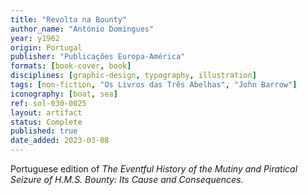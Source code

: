 ```yaml
---
title: "Revolta na Bounty"
author_name: "António Domingues"
year: y1962
origin: Portugal
publisher: "Publicações Europa-América"
formats: [book-cover, book]
disciplines: [graphic-design, typography, illustration]
tags: [non-fiction, "Os Livros das Três Abelhas", "John Barrow"]
iconography: [boat, sea]
ref: sol-030-0025
layout: artifact
status: Complete
published: true
date_added: 2023-03-08
---
```


Portuguese edition of _The Eventful History of the Mutiny and Piratical Seizure of H.M.S. Bounty: Its Cause and Consequences_.
